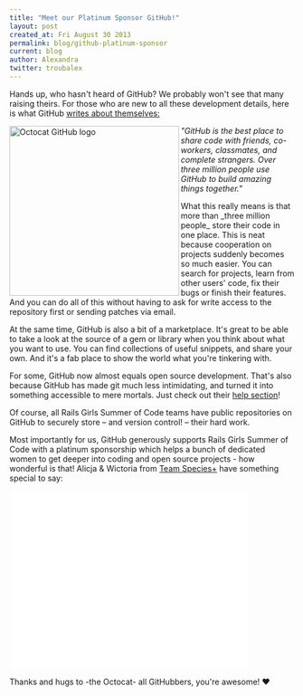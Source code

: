 ```yaml
---
title: "Meet our Platinum Sponsor GitHub!"
layout: post
created_at: Fri August 30 2013
permalink: blog/github-platinum-sponsor
current: blog
author: Alexandra
twitter: troubalex
---
```


Hands up, who hasn't heard of GitHub? We probably won't see that many raising theirs. For those who are new to all these development details, here is what GitHub [writes about themselves:](https://github.com/about)
 


<a href="http://github.com"> 
		<img src="https://f.cloud.github.com/assets/1711357/1057737/8276498e-117a-11e3-9737-d548ef46f0f6.png" alt="Octocat GitHub logo" title="Octocat" width="300px" align="left">
</a>


*"GitHub is the best place to share code with friends, co-workers, classmates, and complete strangers. Over three million people use GitHub to build amazing things together."* 

What this really means is that more than \_three million people\_ store their code in one place. This is neat because cooperation on projects suddenly becomes so much easier. You can search for projects, learn from other users' code, fix their bugs or finish their features. And you can do all of this without having to ask for write access to the repository first or sending patches via email. 
 
At the same time, GitHub is also a bit of a marketplace. It's great to be able to take a look at the source of a gem or library when you think about what you want to use. You can find collections of useful snippets, and share your own. And it's a fab place to show the world what you're tinkering with.
 
For some, GitHub now almost equals open source development. That's also because GitHub has made git much less intimidating, and turned it into something accessible to mere mortals. Just check out their [help section](https://help.github.com/)!
 
Of course, all Rails Girls Summer of Code teams have public repositories on GitHub to securely store – and version control! – their hard work. 

Most importantly for us, GitHub generously supports Rails Girls Summer of Code with a platinum sponsorship which helps a bunch of dedicated women to get deeper into coding and open source projects - how wonderful is that!
Alicja & Wictoria from [Team Species+](http://teams.railsgirlssummerofcode.org/teams/7) have something special to say:

<object width="420" height="315"><param name="movie" value="//www.youtube.com/v/fX2TmwB5PD8?version=3&amp;hl=en_US"></param><param name="allowFullScreen" value="true"></param><param name="allowscriptaccess" value="always"></param><embed src="//www.youtube.com/v/fX2TmwB5PD8?version=3&amp;hl=en_US" type="application/x-shockwave-flash" width="420" height="315" allowscriptaccess="always" allowfullscreen="true"></embed></object>

Thanks and hugs to -the Octocat- all GitHubbers, you're awesome! &hearts;
